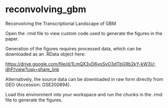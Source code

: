 # reconvolving_gbm
Reconvolving the Transcriptional Landscape of GBM

Open the .rmd file to view custom code used to generate the figures in the paper. 

Generation of the figures requires processed data, which can be downloaded as an .RData object here:

https://drive.google.com/file/d/1LmQX3vD6voSvO3dTbG9b2kY-kW3U-dhP/view?usp=share_link

Alternatively, the source data can be downloaded in raw form directly from GEO (Accession: GSE200894). 

Load this environment into your workspace and run the chunks in the .rmd file to generate the figures.
